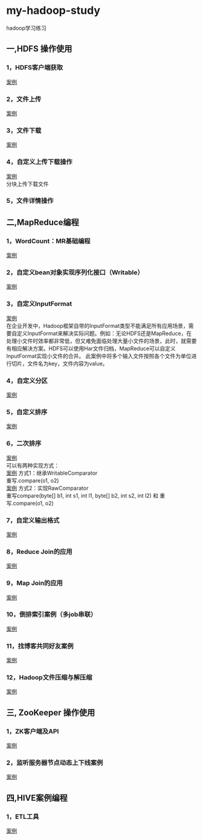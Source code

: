 # my-hadoop-study
hadoop学习练习

## 一,HDFS 操作使用
### 1，HDFS客户端获取
[案例](src/main/java/com/wenthomas/hdfs/client/HdfsClient.java)
### 2，文件上传
[案例](src/main/java/com/wenthomas/hdfs/upload/MyUploadPartly.java)
### 3，文件下载
[案例](src/main/java/com/wenthomas/hdfs/upload/MyUploadPartly.java)
### 4，自定义上传下载操作
[案例](src/main/java/com/wenthomas/hdfs/download/MyDownloadPartly.java)<br/>
分块上传下载文件
### 5，文件详情操作

## 二,MapReduce编程
### 1，WordCount：MR基础编程
[案例](src/main/java/com/wenthomas/mapreduce/wordcount/)
### 2，自定义bean对象实现序列化接口（Writable）
[案例](src/main/java/com/wenthomas/mapreduce/flowcount/)
### 3，自定义InputFormat
[案例](src/main/java/com/wenthomas/mapreduce/custominputformat/)<br/>
在企业开发中，Hadoop框架自带的InputFormat类型不能满足所有应用场景，需要自定义InputFormat来解决实际问题。例如：无论HDFS还是MapReduce，在处理小文件时效率都非常低，但又难免面临处理大量小文件的场景，此时，就需要有相应解决方案。HDFS可以使用Har文件归档，MapReduce可以自定义InputFormat实现小文件的合并。
此案例中将多个输入文件按照各个文件为单位进行切片，文件名为key，文件内容为value。
### 4，自定义分区
[案例](src/main/java/com/wenthomas/mapreduce/partition/)
### 5，自定义排序
[案例](src/main/java/com/wenthomas/mapreduce/sort/)
### 6，二次排序
[案例](src/main/java/com/wenthomas/mapreduce/groupcompare/)<br/>
可以有两种实现方式：<br/>
[案例](src/main/java/com/wenthomas/mapreduce/groupcompare/MyComparator2.java)
方式1：继承WritableComparator<br/>
重写.compare(o1, o2)<br/>
[案例](src/main/java/com/wenthomas/mapreduce/groupcompare/MyComparator1.java)
方式2：实现RawComparator<br/>
重写compare(byte[] b1, int s1, int l1, byte[] b2, int s2, int l2) 和 重写.compare(o1, o2)<br/>
### 7，自定义输出格式
[案例](src/main/java/com/wenthomas/mapreduce/outputformat/)<br/>
### 8，Reduce Join的应用
[案例](src/main/java/com/wenthomas/mapreduce/reducejoin/)<br/>
### 9，Map Join的应用
[案例](src/main/java/com/wenthomas/mapreduce/mapjoin/)<br/>
### 10，倒排索引案例（多job串联）
[案例](src/main/java/com/wenthomas/mapreduce/index/)<br/>
### 11，找博客共同好友案例
[案例](src/main/java/com/wenthomas/mapreduce/seekfriends/)<br/>
### 12，Hadoop文件压缩与解压缩
[案例](src/main/java/com/wenthomas/mapreduce/compression/)<br/>
## 三, ZooKeeper 操作使用
### 1，ZK客户端及API
[案例](src/main/java/com/wenthomas/zookeeper/test/)<br/>
### 2，监听服务器节点动态上下线案例
[案例](src/main/java/com/wenthomas/zookeeper/nodemonitor/)<br/>

## 四,HIVE案例编程
### 1，ETL工具
[案例](src/main/java/com/wenthomas/hive/guli/)<br/>


